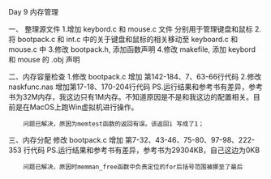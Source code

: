 Day 9	内存管理

一、 整理源文件
		1.增加 keybord.c 和 mouse.c 文件 分别用于管理键盘和鼠标
		2.将 bootpack.c 和 int.c 中的关于键盘和鼠标的相关移动至 keyboard.c 和  mouse.c 中
		3.修改 bootpack.h, 添加函数声明
		4.修改 makefile, 添加 keybord 和 mouse 的 .obj 声明

二、内存容量检查
		1.修改 bootpack.c 增加 第142-184、7、63-66行代码
		2.修改 naskfunc.nas 增加第17-18、170-204行代码
		PS.运行结果和参考书有差异，参考书为32M内存，我这边只有1M内存。不知道原因是不是和我这边的配置相关。目前是在MacOS上跑Win虚拟机进行操作。

		问题已解决，原因为memtest函数的返回有误。该返回i 写成了1；

三、内存分配
		修改 bootpack.c 增加 第7-32、43-46、75-80、97-98、222-353 行代码
		PS.运行结果和参考书有差异，参考书为29304KB，自己这边为0KB
	
		问题已解决，原因时memman_free函数中负责定位的for后括号范围被挪至了最后
	
	



